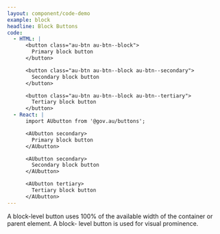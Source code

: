 ```yaml
---
layout: component/code-demo
example: block
headline: Block Buttons
code:
  - HTML: |
      <button class="au-btn au-btn--block">
        Primary block button
      </button>

      <button class="au-btn au-btn--block au-btn--secondary">
        Secondary block button
      </button>

      <button class="au-btn au-btn--block au-btn--tertiary">
        Tertiary block button
      </button>
  - React: |
      import AUbutton from '@gov.au/buttons';

      <AUbutton secondary>
        Primary block button
      </AUbutton>

      <AUbutton secondary>
        Secondary block button
      </AUbutton>

      <AUbutton tertiary>
        Tertiary block button
      </AUbutton>
---
```


A block-level button uses 100% of the available width of the container or parent element.
A block- level button is used for visual prominence.
